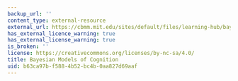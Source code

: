 ```yaml
---
backup_url: ''
content_type: external-resource
external_url: https://cbmm.mit.edu/sites/default/files/learning-hub/bayeschapter.pdf
has_external_licence_warning: true
has_external_license_warning: true
is_broken: ''
license: https://creativecommons.org/licenses/by-nc-sa/4.0/
title: Bayesian Models of Cognition
uid: b63ca97b-f588-4b52-bc4b-0aa827d69aaf
---
```

